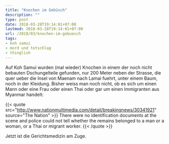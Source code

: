 ```yaml
---
title: "Knochen im Gebüsch"
description: ""
type: post
date: 2018-03-28T19:14:01+07:00
lastmod: 2018-03-28T19:14:01+07:00
url: /2018/03/knochen-im-gebuesch
tags:
- koh samui
- mord und totschlag
- thinglish
---
```


Auf Koh Samui wurden (mal wieder) Knochen in einem der noch nicht bebauten Dschungelteile gefunden, nur 200 Meter neben der Strasse, die quer ueber die Insel von Maenam nach Lamai fuehrt, unter einem Baum, noch in der Kleidung. Bisher weiss man noch nicht, ob es sich um einen Mann oder eine Frau oder einen Thai oder gar um einen Immigranten aus Myanmar handelt:

{{< quote src="http://www.nationmultimedia.com/detail/breakingnews/30341921" source="The Nation" >}}
There were no identification documents at the scene and police could not tell whether the remains belonged to a man or a woman, or a Thai or migrant worker.
{{< /quote >}}

Jetzt ist die Gerichtsmedizin am Zuge.
